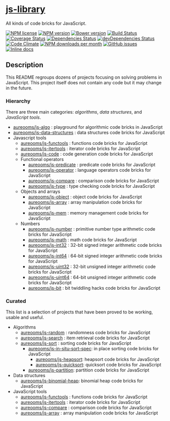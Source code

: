[js-library](http://aureooms.github.io/js-library)
==

All kinds of code bricks for JavaScript.

[![NPM license](http://img.shields.io/npm/l/aureooms-js-library.svg?style=flat)](https://raw.githubusercontent.com/aureooms/js-library/master/LICENSE)
[![NPM version](http://img.shields.io/npm/v/aureooms-js-library.svg?style=flat)](https://www.npmjs.org/package/aureooms-js-library)
[![Bower version](http://img.shields.io/bower/v/aureooms-js-library.svg?style=flat)](http://bower.io/search/?q=aureooms-js-library)
[![Build Status](http://img.shields.io/travis/aureooms/js-library.svg?style=flat)](https://travis-ci.org/aureooms/js-library)
[![Coverage Status](http://img.shields.io/coveralls/aureooms/js-library.svg?style=flat)](https://coveralls.io/r/aureooms/js-library)
[![Dependencies Status](http://img.shields.io/david/aureooms/js-library.svg?style=flat)](https://david-dm.org/aureooms/js-library#info=dependencies)
[![devDependencies Status](http://img.shields.io/david/dev/aureooms/js-library.svg?style=flat)](https://david-dm.org/aureooms/js-library#info=devDependencies)
[![Code Climate](http://img.shields.io/codeclimate/github/aureooms/js-library.svg?style=flat)](https://codeclimate.com/github/aureooms/js-library)
[![NPM downloads per month](http://img.shields.io/npm/dm/aureooms-js-library.svg?style=flat)](https://www.npmjs.org/package/aureooms-js-library)
[![GitHub issues](http://img.shields.io/github/issues/aureooms/js-library.svg?style=flat)](https://github.com/aureooms/js-library/issues)
[![Inline docs](http://inch-ci.org/github/aureooms/js-library.svg?branch=master&style=shields)](http://inch-ci.org/github/aureooms/js-library)

## Description

This README regroups dozens of projects focusing on solving problems in JavaScript. This project itself does not contain any code but it may change in the future.

### Hierarchy

There are three main categories: *algorithms*, *data structures*, and *JavaScript tools*.

- [aureooms/js-algo](https://github.com/aureooms/js-algo) : playground for algorithmic code bricks in JavaScript
- [aureooms/js-data-structures](https://github.com/aureooms/js-data-structures) : data structures code bricks for JavaScript
- Javascript tools
  - [aureooms/js-functools](https://github.com/aureooms/js-functools) : functions code bricks for JavaScript
  - [aureooms/js-itertools](https://github.com/aureooms/js-itertools) : iterator code bricks for JavaScript
  - [aureooms/js-code](https://github.com/aureooms/js-code) : code generation code bricks for JavaScript
  - Functional operators
    - [aureooms/js-predicate](https://github.com/aureooms/js-predicate) : predicate code bricks for JavaScript
    - [aureooms/js-operator](https://github.com/aureooms/js-operator) : language operators code bricks for JavaScript
    - [aureooms/js-compare](https://github.com/aureooms/js-compare) : comparison code bricks for JavaScript
    - [aureooms/js-type](https://github.com/aureooms/js-type) : type checking code bricks for JavaScript
  - Objects and arrays
    - [aureooms/js-object](https://github.com/aureooms/js-object) : object code bricks for JavaScript
    - [aureooms/js-array](https://github.com/aureooms/js-array) : array manipulation code bricks for JavaScript
    - [aureooms/js-mem](https://github.com/aureooms/js-mem) : memory management code bricks for JavaScript
  - Numbers
    - [aureooms/js-number](https://github.com/aureooms/js-number) : primitive number type arithmetic code bricks for JavaScript
    - [aureooms/js-math](https://github.com/aureooms/js-math) : math code bricks for JavaScript
    - [aureooms/js-int32](https://github.com/aureooms/js-int32) : 32-bit signed integer arithmetic code bricks for JavaScript
    - [aureooms/js-int64](https://github.com/aureooms/js-int64) : 64-bit signed integer arithmetic code bricks for JavaScript
    - [aureooms/js-uint32](https://github.com/aureooms/js-uint32) : 32-bit unsigned integer arithmetic code bricks for JavaScript
    - [aureooms/js-uint64](https://github.com/aureooms/js-uint64) : 64-bit unsigned integer arithmetic code bricks for JavaScript
    - [aureooms/js-bit](https://github.com/aureooms/js-bit) : bit twiddling hacks code bricks for JavaScript

### Curated

This list is a selection of projects that have been proved to be working, usable and useful.

  - Algorithms
    - [aureooms/js-random](https://github.com/aureooms/js-random) : randomness code bricks for JavaScript
    - [aureooms/js-search](https://github.com/aureooms/js-search) : item retrieval code bricks for JavaScript
    - [aureooms/js-sort](https://github.com/aureooms/js-sort) : sorting code bricks for JavaScript
      - [aureooms/js-in-situ-sort-spec](https://github.com/aureooms/js-in-situ-sort-spec): in place sorting code bricks for JavaScript
        - [aureooms/js-heapsort](https://github.com/aureooms/js-heapsort): heapsort code bricks for JavaScript
        - [aureooms/js-quicksort](https://github.com/aureooms/js-quicksort): quicksort code bricks for JavaScript
      - [aureooms/js-partition](https://github.com/aureooms/js-partition): partition code bricks for JavaScript
  - Data structures
    - [aureooms/js-binomial-heap](https://github.com/aureooms/js-binomial-heap): binomial heap code bricks for JavaScript
  - JavaScript tools
    - [aureooms/js-functools](https://github.com/aureooms/js-functools) : functions code bricks for JavaScript
    - [aureooms/js-itertools](https://github.com/aureooms/js-itertools) : iterator code bricks for JavaScript
    - [aureooms/js-compare](https://github.com/aureooms/js-compare) : comparison code bricks for JavaScript
    - [aureooms/js-array](https://github.com/aureooms/js-array) : array manipulation code bricks for JavaScript
